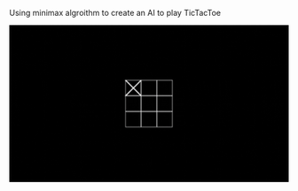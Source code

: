 Using minimax algroithm to create an AI to play TicTacToe

![](https://github.com/qvd808/Porfolio-site-content/blob/main/TicTacToe.gif)
